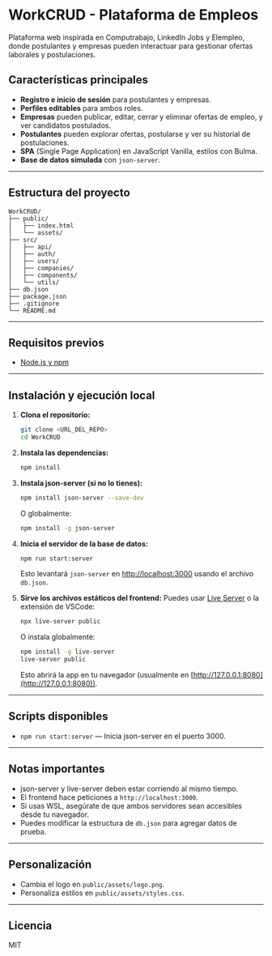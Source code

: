 # WorkCRUD - Plataforma de Empleos

Plataforma web inspirada en Computrabajo, LinkedIn Jobs y Elempleo, donde postulantes y empresas pueden interactuar para gestionar ofertas laborales y postulaciones.

## Características principales

- **Registro e inicio de sesión** para postulantes y empresas.
- **Perfiles editables** para ambos roles.
- **Empresas** pueden publicar, editar, cerrar y eliminar ofertas de empleo, y ver candidatos postulados.
- **Postulantes** pueden explorar ofertas, postularse y ver su historial de postulaciones.
- **SPA** (Single Page Application) en JavaScript Vanilla, estilos con Bulma.
- **Base de datos simulada** con `json-server`.

---

## Estructura del proyecto

```
WorkCRUD/
├── public/
│   ├── index.html
│   └── assets/
├── src/
│   ├── api/
│   ├── auth/
│   ├── users/
│   ├── companies/
│   ├── components/
│   └── utils/
├── db.json
├── package.json
├── .gitignore
└── README.md
```

---

## Requisitos previos
- [Node.js y npm](https://nodejs.org/)

---

## Instalación y ejecución local

1. **Clona el repositorio:**
   ```bash
   git clone <URL_DEL_REPO>
   cd WorkCRUD
   ```

2. **Instala las dependencias:**
   ```bash
   npm install
   ```

3. **Instala json-server (si no lo tienes):**
   ```bash
   npm install json-server --save-dev
   ```
   O globalmente:
   ```bash
   npm install -g json-server
   ```

4. **Inicia el servidor de la base de datos:**
   ```bash
   npm run start:server
   ```
   Esto levantará `json-server` en [http://localhost:3000](http://localhost:3000) usando el archivo `db.json`.

5. **Sirve los archivos estáticos del frontend:**
   Puedes usar [Live Server](https://www.npmjs.com/package/live-server) o la extensión de VSCode:
   ```bash
   npx live-server public
   ```
   O instala globalmente:
   ```bash
   npm install -g live-server
   live-server public
   ```
   Esto abrirá la app en tu navegador (usualmente en [http://127.0.0.1:8080](http://127.0.0.1:8080)).

---

## Scripts disponibles

- `npm run start:server` — Inicia json-server en el puerto 3000.

---

## Notas importantes
- json-server y live-server deben estar corriendo al mismo tiempo.
- El frontend hace peticiones a `http://localhost:3000`.
- Si usas WSL, asegúrate de que ambos servidores sean accesibles desde tu navegador.
- Puedes modificar la estructura de `db.json` para agregar datos de prueba.

---

## Personalización
- Cambia el logo en `public/assets/logo.png`.
- Personaliza estilos en `public/assets/styles.css`.

---

## Licencia
MIT
